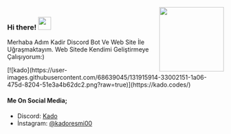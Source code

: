 <img align='right' src="https://cdn.discordapp.com/avatars/778540663675158548/1dab8afe32b00fb7836f14a11778625e.webp?size=2048" width="150">
<h3> Hi there! <img src="https://cdn.discordapp.com/emojis/733688934667780137.gif?v=1" width="30"></h3>

<p>Merhaba Adım Kadir Discord Bot Ve Web Site İle Uğraşmaktayım. Web Sitede Kendimi Geliştirmeye Çalışıyorum:)</br></p>
[![kado](https://user-images.githubusercontent.com/68639045/131915914-33002151-1a06-475d-8204-51e3a4b62dc2.png?raw=true)](https://kado.codes/)

#### Me On Social Media;
- Discord: [Kado](https://discord.com/users/751952536021368893)
- İnstagram: [@kadoresmi00](https://instagram.com/kadoresmi00)
